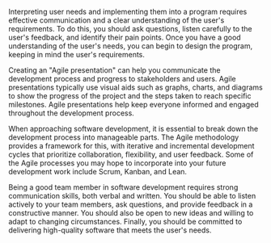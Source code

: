 

Interpreting user needs and implementing them into a program requires effective communication and a clear understanding of the user's requirements. To do this, you should ask questions, listen carefully to the user's feedback, and identify their pain points. Once you have a good understanding of the user's needs, you can begin to design the program, keeping in mind the user's requirements.

Creating an "Agile presentation" can help you communicate the development process and progress to stakeholders and users. Agile presentations typically use visual aids such as graphs, charts, and diagrams to show the progress of the project and the steps taken to reach specific milestones. Agile presentations help keep everyone informed and engaged throughout the development process.

When approaching software development, it is essential to break down the development process into manageable parts. The Agile methodology provides a framework for this, with iterative and incremental development cycles that prioritize collaboration, flexibility, and user feedback. Some of the Agile processes you may hope to incorporate into your future development work include Scrum, Kanban, and Lean.

Being a good team member in software development requires strong communication skills, both verbal and written. You should be able to listen actively to your team members, ask questions, and provide feedback in a constructive manner. You should also be open to new ideas and willing to adapt to changing circumstances. Finally, you should be committed to delivering high-quality software that meets the user's needs.
